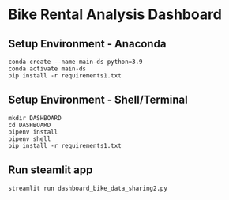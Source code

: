 # Bike Rental Analysis Dashboard

## Setup Environment - Anaconda
```
conda create --name main-ds python=3.9
conda activate main-ds
pip install -r requirements1.txt
```

## Setup Environment - Shell/Terminal
```
mkdir DASHBOARD
cd DASHBOARD
pipenv install
pipenv shell
pip install -r requirements1.txt
```

## Run steamlit app
```
streamlit run dashboard_bike_data_sharing2.py
```
